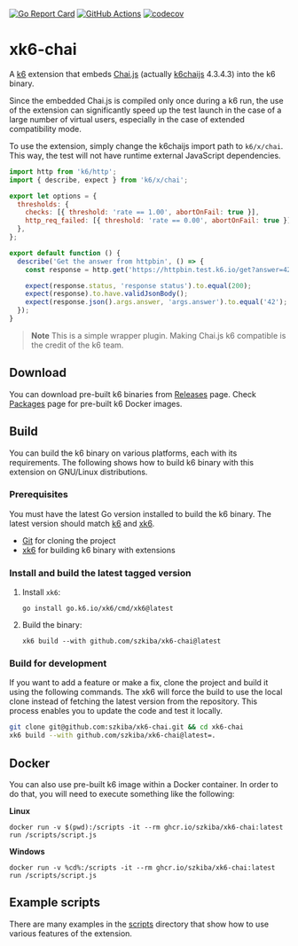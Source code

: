 [![Go Report Card](https://goreportcard.com/badge/github.com/szkiba/xk6-chai)](https://goreportcard.com/report/github.com/szkiba/xk6-chai)
[![GitHub Actions](https://github.com/szkiba/xk6-chai/workflows/Test/badge.svg)](https://github.com/szkiba/xk6-chai/actions?query=workflow%3ATest+branch%3Amaster)
[![codecov](https://codecov.io/gh/szkiba/xk6-chai/branch/master/graph/badge.svg?token=D43BZDXASS)](https://codecov.io/gh/szkiba/xk6-chai)


# xk6-chai

A [k6](https://go.k6.io/k6) extension that embeds [Chai.js](https://www.chaijs.com/) (actually [k6chaijs](https://k6.io/docs/javascript-api/jslib/k6chaijs/) 4.3.4.3) into the k6 binary.

Since the embedded Chai.js is compiled only once during a k6 run, the use of the extension can significantly speed up the test launch in the case of a large number of virtual users, especially in the case of extended compatibility mode.

To use the extension, simply change the k6chaijs import path to `k6/x/chai`. This way, the test will not have runtime external JavaScript dependencies.

```js
import http from 'k6/http';
import { describe, expect } from 'k6/x/chai';

export let options = {
  thresholds: {
    checks: [{ threshold: 'rate == 1.00', abortOnFail: true }],
    http_req_failed: [{ threshold: 'rate == 0.00', abortOnFail: true }],
  },
};

export default function () {
  describe('Get the answer from httpbin', () => {
    const response = http.get('https://httpbin.test.k6.io/get?answer=42');

    expect(response.status, 'response status').to.equal(200);
    expect(response).to.have.validJsonBody();
    expect(response.json().args.answer, 'args.answer').to.equal('42');
  });
}
```

> **Note**
> This is a simple wrapper plugin. Making Chai.js k6 compatible is the credit of the k6 team.

## Download

You can download pre-built k6 binaries from [Releases](https://github.com/szkiba/xk6-chai/releases/) page. Check [Packages](https://github.com/szkiba/xk6-chai/pkgs/container/xk6-chai) page for pre-built k6 Docker images.

## Build

You can build the k6 binary on various platforms, each with its requirements. The following shows how to build k6 binary with this extension on GNU/Linux distributions.

### Prerequisites

You must have the latest Go version installed to build the k6 binary. The latest version should match [k6](https://github.com/grafana/k6#build-from-source) and [xk6](https://github.com/grafana/xk6#requirements).

- [Git](https://git-scm.com/) for cloning the project
- [xk6](https://github.com/grafana/xk6) for building k6 binary with extensions

### Install and build the latest tagged version

1. Install `xk6`:

   ```shell
   go install go.k6.io/xk6/cmd/xk6@latest
   ```

2. Build the binary:

   ```shell
   xk6 build --with github.com/szkiba/xk6-chai@latest
   ```

### Build for development

If you want to add a feature or make a fix, clone the project and build it using the following commands. The xk6 will force the build to use the local clone instead of fetching the latest version from the repository. This process enables you to update the code and test it locally.

```bash
git clone git@github.com:szkiba/xk6-chai.git && cd xk6-chai
xk6 build --with github.com/szkiba/xk6-chai@latest=.
```

## Docker

You can also use pre-built k6 image within a Docker container. In order to do that, you will need to execute something like the following:

**Linux**

```plain
docker run -v $(pwd):/scripts -it --rm ghcr.io/szkiba/xk6-chai:latest run /scripts/script.js
```

**Windows**

```plain
docker run -v %cd%:/scripts -it --rm ghcr.io/szkiba/xk6-chai:latest run /scripts/script.js
```

## Example scripts

There are many examples in the [scripts](https://github.com/szkiba/xk6-chai/tree/master/scripts) directory that show how to use various features of the extension.
